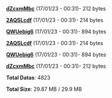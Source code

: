 [**dZcxmMbc**](/data/dZcxmMbc.txt) (17/01/23 - 00:31)- 212 bytes

[**2AQSLcdf**](/data/2AQSLcdf.txt) (17/01/23 - 00:31)- 214 bytes

[**QWUebig6**](/data/QWUebig6.txt) (17/01/23 - 00:31)- 894 bytes

[**2AQSLcdf**](/data/2AQSLcdf.txt) (17/01/23 - 00:31)- 214 bytes

[**QWUebig6**](/data/QWUebig6.txt) (17/01/23 - 00:31)- 894 bytes

[**dZcxmMbc**](/data/dZcxmMbc.txt) (17/01/23 - 00:31)- 212 bytes

**Total Datas**: 4823

**Total Size**: 29.87 MB / 29.9 MB